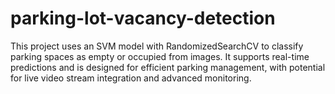 # parking-lot-vacancy-detection
This project uses an SVM model with RandomizedSearchCV to classify parking spaces as empty or occupied from images. It supports real-time predictions and is designed for efficient parking management, with potential for live video stream integration and advanced monitoring.
